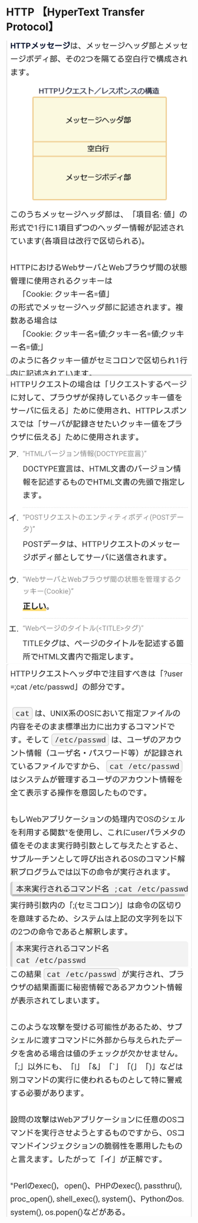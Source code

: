 # HTTP 【HyperText Transfer Protocol】



![](../PICTURE/HTTP/HTTP_Massage_01.png)
![](../PICTURE/HTTP/HTTP_Massage_02.png)
![](../PICTURE/HTTP/HTTP_request_01.png)
![](../PICTURE/HTTP/HTTP_request_02.png)
